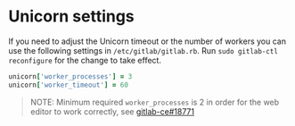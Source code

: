 # Unicorn settings

If you need to adjust the Unicorn timeout or the number of workers you can use
the following settings in `/etc/gitlab/gitlab.rb`.
Run `sudo gitlab-ctl reconfigure` for the change to take effect.

```ruby
unicorn['worker_processes'] = 3
unicorn['worker_timeout'] = 60
```

> NOTE: Minimum required `worker_processes` is 2 in order for the web editor to work correctly, see [gitlab-ce#18771](https://gitlab.com/gitlab-org/gitlab-ce/issues/18771)
